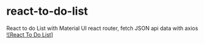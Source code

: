 # react-to-do-list
React to do List with Material UI react router, fetch JSON api data with axios    [![React To Do List]](https://codesandbox.io/s/nervous-mountain-5e8wek)
